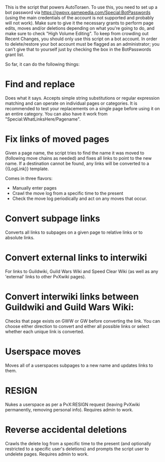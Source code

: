 This is the script that powers AutoToraen. To use this, you need to set up a bot password via https://gwpvx.gamepedia.com/Special:BotPasswords (using the main credentials of the account is not supported and probably will not work). Make sure to give it the necessary grants to perform page edits, moves and/or deletions depending on what you're going to do, and make sure to check "High Volume Editing". To keep from crowding out Recent Changes, you should only use this script on a bot account. In order to delete/restore your bot account must be flagged as an administrator; you can't give that to yourself just by checking the box in the BotPasswords grant list. 

So far, it can do the following things:

# Find and replace
Does what it says. Accepts simple string substitutions or regular expression matching and can operate on individual pages or categories. It is recommended to test your replacements on a single page before using it on an entire category. You can also have it work from "Special:WhatLinksHere/Pagename".

# Fix links of moved pages
Given a page name, the script tries to find the name it was moved to (following move chains as needed) and fixes all links to point to the new name. If a destination cannot be found, any links will be converted to a {{LogLink}} template.

Comes in three flavors:
* Manually enter pages
* Crawl the move log from a specific time to the present
* Check the move log periodically and act on any moves that occur.

# Convert subpage links
Converts all links to subpages on a given page to relative links or to absolute links.

# Convert external links to interwiki
For links to Guildwiki, Guild Wars Wiki and Speed Clear Wiki (as well as any 'external' links to other PvXwiki pages).

# Convert interwiki links between Guildwiki and Guild Wars Wiki:
Checks that page exists on GWW or GW before converting the link. You can choose either direction to convert and either all possible links or select whether each unique link is converted.

# Userspace moves
Moves all of a userspaces subpages to a new name and updates links to them.

# RESIGN
Nukes a userspace as per a PvX:RESIGN request (leaving PvXwiki permanently, removing personal info). Requires admin to work.

# Reverse accidental deletions
Crawls the delete log from a specific time to the present (and optionally restricted to a specific user's deletions) and prompts the script user to undelete pages. Requires admin to work.